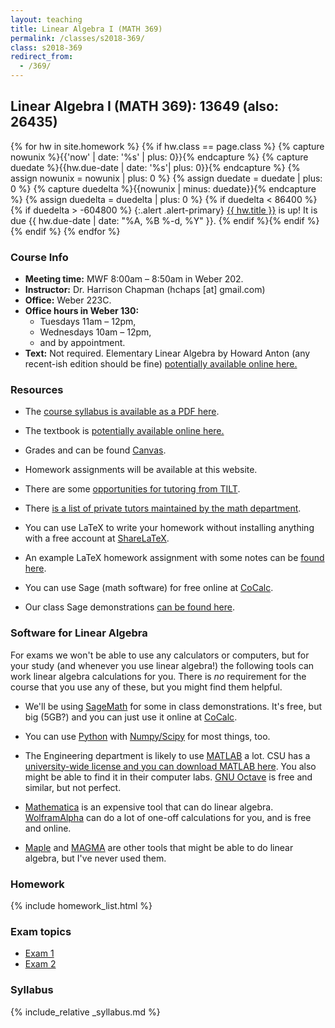 ```yaml
---
layout: teaching
title: Linear Algebra I (MATH 369)
permalink: /classes/s2018-369/
class: s2018-369
redirect_from:
  - /369/
---
```


## Linear Algebra I (MATH 369): 13649 (also: 26435)

{% for hw in site.homework %}
{% if hw.class == page.class %}
{% capture nowunix %}{{'now' | date: '%s' | plus: 0}}{% endcapture %}
{% capture duedate %}{{hw.due-date | date: '%s'| plus: 0}}{% endcapture %}
{% assign nowunix = nowunix | plus: 0 %}
{% assign duedate = duedate | plus: 0 %}
{% capture duedelta %}{{nowunix | minus: duedate}}{% endcapture %}
{% assign duedelta = duedelta | plus: 0 %}
{% if duedelta < 86400 %}{% if duedelta > -604800 %}
{:.alert .alert-primary}
<a class="alert-link" href="{{ hw.url }}">{{ hw.title }}</a> is up!
It is due {{ hw.due-date | date: "%A, %B %-d, %Y" }}.
{% endif %}{% endif %}{% endif %}
{% endfor %}

### Course Info
+ **Meeting time:** MWF 8:00am &ndash; 8:50am in Weber 202.
+ **Instructor:** Dr. Harrison Chapman (hchaps [at] gmail.com)
+ **Office:** Weber 223C.
+ **Office hours in Weber 130:** 
    + Tuesdays 11am &ndash; 12pm,
    + Wednesdays 10am &ndash; 12pm,
    + and by appointment.
+ **Text:** Not required. Elementary Linear Algebra by Howard Anton (any
recent-ish edition should be fine) [potentially available online
here.](https://warwick.ac.uk/fac/sci/maths/undergrad/ughandbook/content/ma106/elementary_linear_algebra_10th_edition.pdf)

### Resources

+   The
    [course syllabus is available as a PDF here](/static/chapman_369_s18_syllabus.pdf).

+   The textbook is [potentially available online
here.](https://warwick.ac.uk/fac/sci/maths/undergrad/ughandbook/content/ma106/elementary_linear_algebra_10th_edition.pdf) 

+   Grades and can be found [Canvas](https://colostate.instructure.com).

+   Homework assignments will be available at this website.

+   There are some [opportunities for tutoring from TILT](https://tilt.colostate.edu/learning/tutoring/).

+   There
    [is a list of private tutors maintained by the math department](http://www.math.colostate.edu/courses/Tutoring/tutoring.shtml).
    
+   You can use LaTeX to write your homework without installing anything with a free account at [ShareLaTeX](https://www.sharelatex.com).

+   An example LaTeX homework assignment with some notes can be [found here](https://www.sharelatex.com/project/59a6e571cb832f0ec46b419e).

+   You can use Sage (math software) for free online at [CoCalc](https://cocalc.com/).

+   Our class Sage demonstrations [can be found here](https://cocalc.com/projects/234f0df6-9cfe-43e5-a8df-df10a5fcd44c).

### Software for Linear Algebra

For exams we won't be able to use any calculators or computers, but for your study (and whenever you use linear algebra!) the following tools can work linear algebra calculations for you. There is *no* requirement for the course that you use any of these, but you might find them helpful.

+   We'll be using [SageMath](http://www.sagemath.org/) for some in class demonstrations. It's free, but big (5GB?) and you can just use it online at [CoCalc](https://cocalc.com/).

+   You can use [Python](https://www.python.org) with [Numpy/Scipy](http://www.numpy.org/) for most things, too.

+   The Engineering department is likely to use [MATLAB](https://www.engr.colostate.edu/ens/info/software/matlab.html) a lot. CSU has a [university-wide license and you can download MATLAB here](https://www.mathworks.com/academia/tah-portal/colorado-state-university-40638290.html). You also might be able to find it in their computer labs. [GNU Octave](https://www.gnu.org/software/octave/) is free and similar, but not perfect.

+   [Mathematica](https://www.wolfram.com/mathematica/) is an expensive tool that can do linear algebra. [WolframAlpha](http://www.wolframalpha.com/) can do a lot of one-off calculations for you, and is free and online.

+   [Maple](https://www.maplesoft.com/products/maple/) and [MAGMA](http://magma.maths.usyd.edu.au/magma/) are other tools that might be able to do linear algebra, but I've never used them.
  
### Homework

{% include homework_list.html %}

### Exam topics

+   [Exam 1](exams/1-topics/)
+   [Exam 2](exams/2-topics/)

### Syllabus

{% include_relative _syllabus.md %}
